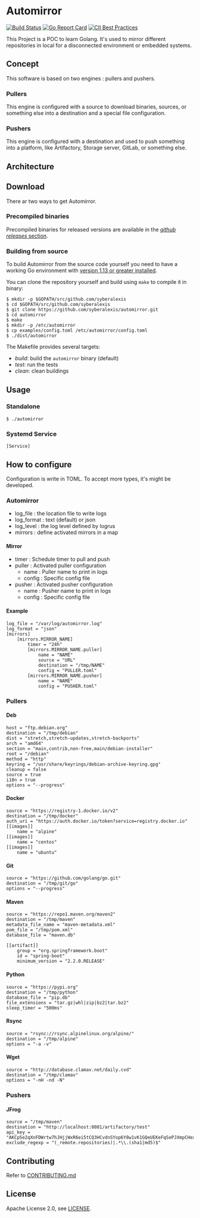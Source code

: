 # Automirror

[![Build Status](https://travis-ci.com/syberalexis/automirror.svg?branch=master)][travis]
[![Go Report Card](https://goreportcard.com/badge/github.com/syberalexis/automirror)](https://goreportcard.com/report/github.com/syberalexis/automirror)
[![CII Best Practices](https://bestpractices.coreinfrastructure.org/projects/3394/badge)](https://bestpractices.coreinfrastructure.org/projects/3394/badge)

This Project is a POC to learn Golang. It's used to mirror different repositories
in local for a disconnected environment or embedded systems.

## Concept

This software is based on two engines : pullers and pushers.

### Pullers

This engine is configured with a source to download binaries, sources,
or something else into a destination and a special file configuration.

### Pushers

This engine is configured with a destination and used to push something into a platform, 
like Artifactory, Storage server, GitLab, or something else.

## Architecture



## Download

There ar two ways to get Automirror.

### Precompiled binaries

Precompiled binaries for released versions are available in the
[*github releases* section](https://github.com/syberalexis/automirror/releases).

### Building from source

To build Automirror from the source code yourself you need to have a working
Go environment with [version 1.13 or greater installed](https://golang.org/doc/install).

You can clone the repository yourself and build using `make` to compile it in
binary:

    $ mkdir -p $GOPATH/src/github.com/syberalexis
    $ cd $GOPATH/src/github.com/syberalexis
    $ git clone https://github.com/syberalexis/automirror.git
    $ cd automirror
    $ make
    $ mkdir -p /etc/automirror
    $ cp examples/config.toml /etc/automirror/config.toml
    $ ./dist/automirror

The Makefile provides several targets:

  * *build*: build the `automirror` binary (default)
  * *test*: run the tests
  * *clean*: clean buildings

## Usage

### Standalone

    $ ./automirror

### Systemd Service

    [Service]
    

## How to configure

Configuration is write in TOML. To accept more types, it's might be developed.

### Automirror

 * log_file : the location file to write logs
 * log_format : text (default) or json
 * log_level : the log level defined by logrus
 * mirrors : define activated mirrors in a map
 
#### Mirror

 * timer : Schedule timer to pull and push
 * puller : Activated puller configuration
    * name : Puller name to print in logs
    * config : Specific config file
 * pusher : Activated pusher configuration
    * name : Pusher name to print in logs
    * config : Specific config file

#### Example

    log_file = "/var/log/automirror.log"
    log_format = "json"
    [mirrors]
        [mirrors.MIRROR_NAME]
            timer = "24h"
            [mirrors.MIRROR_NAME.puller]
                name = "NAME"
                source = "URL"
                destination = "/tmp/NAME"
                config = "PULLER.toml"
            [mirrors.MIRROR_NAME.pusher]
                name = "NAME"
                config = "PUSHER.toml"

### Pullers

#### Deb

    host = "ftp.debian.org"
    destination = "/tmp/debian"
    dist = "stretch,stretch-updates,stretch-backports"
    arch = "amd64"
    section = "main,contrib,non-free,main/debian-installer"
    root = "/debian"
    method = "http"
    keyring = "/usr/share/keyrings/debian-archive-keyring.gpg"
    cleanup = false
    source = true
    i18n = true
    options = "--progress"

#### Docker

    source = "https://registry-1.docker.io/v2"
    destination = "/tmp/docker"
    auth_uri = "https://auth.docker.io/token?service=registry.docker.io"
    [[images]]
        name = "alpine"
    [[images]]
        name = "centos"
    [[images]]
        name = "ubuntu"

#### Git

    source = "https://github.com/golang/go.git"
    destination = "/tmp/git/go"
    options = "--progress"

#### Maven

    source = "https://repo1.maven.org/maven2"
    destination = "/tmp/maven"
    metadata_file_name = "maven-metadata.xml"
    pom_file = "/tmp/pom.xml"
    database_file = "maven.db"
    
    [[artifact]]
        group = "org.springframework.boot"
        id = "spring-boot"
        minimum_version = "2.2.0.RELEASE"

#### Python

    source = "https://pypi.org"
    destination = "/tmp/python"
    database_file = "pip.db"
    file_extensions = "tar.gz|whl|zip|bz2|tar.bz2"
    sleep_timer = "500ms"

#### Rsync

    source = "rsync://rsync.alpinelinux.org/alpine/"
    destination = "/tmp/alpine"
    options = "-a -v"

#### Wget

    source = "http://database.clamav.net/daily.cvd"
    destination = "/tmp/clamav"
    options = "-nH -nd -N"

### Pushers

#### JFrog

    source = "/tmp/maven"
    destination = "http://localhost:8081/artifactory/test"
    api_key = "AKCp5e2qXnFDWrtw7hJHjjWxR6ei5tCQ3HCvdnSYop6Y8w1vK1GQeUEKeFqSePJXmpCHexcac"
    exclude_regexp = "(_remote.repositories)|.*\\.(sha1|md5)$"

## Contributing

Refer to [CONTRIBUTING.md](https://github.com/syberalexis/automirror/blob/master/CONTRIBUTING.md)

## License

Apache License 2.0, see [LICENSE](https://github.com/syberalexis/automirror/blob/master/LICENSE).

[travis]: https://travis-ci.com/syberalexis/automirror